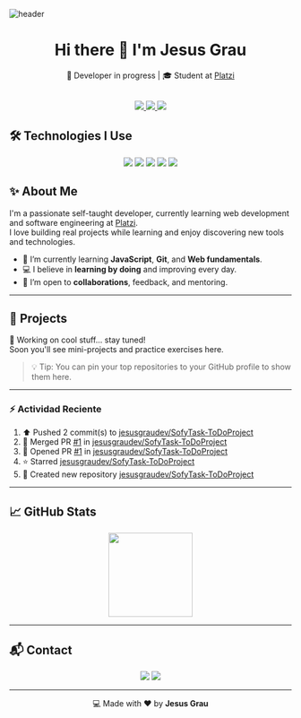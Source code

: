 ![header](https://capsule-render.vercel.app/api?type=waving&height=225&color=f16514&text=Frontend%20Developer&section=header&reversal=true&textBg=false&fontAlign=50&fontAlignY=42&fontColor=ffffff)

<!-- Presentación -->
<h1 align="center"><strong>Hi there 👋 I'm Jesus Grau</strong><br></h1>

<p align="center">🚀 Developer in progress | 🎓 Student at <a href="https://platzi.com">Platzi</a><br><br></p>

  <!-- Redes sociales -->
<p align="center">
  <a href="https://www.linkedin.com/in/jesus-grau-ortiz-74b3b11a6/" target="_blank">
    <img src="https://img.shields.io/badge/LinkedIn-0A66C2?style=for-the-badge&logo=linkedin&logoColor=white" />
  </a>
  <a href="https://www.instagram.com/jesusgrauor/" target="_blank">
    <img src="https://img.shields.io/badge/Instagram-E4405F?style=for-the-badge&logo=instagram&logoColor=white" />
  </a>
  <a href="#" target="_blank">
    <img src="https://img.shields.io/badge/X-000000?style=for-the-badge&logo=twitter&logoColor=white" />
  </a>
</p>


## 🛠️ Technologies I Use

<p align="center">
  <img src="https://img.shields.io/badge/HTML5-E34F26?style=for-the-badge&logo=html5&logoColor=white" />
  <img src="https://img.shields.io/badge/CSS3-1572B6?style=for-the-badge&logo=css3&logoColor=white" />
  <img src="https://img.shields.io/badge/JavaScript-F7DF1E?style=for-the-badge&logo=javascript&logoColor=black" />
  <img src="https://img.shields.io/badge/Git-F05032?style=for-the-badge&logo=git&logoColor=white" />
  <img src="https://img.shields.io/badge/Platzi-98CA3F?style=for-the-badge&logo=platzi&logoColor=white" />
</p>

## ✨ About Me

I'm a passionate self-taught developer, currently learning web development and software engineering at [Platzi](https://platzi.com).  
I love building real projects while learning and enjoy discovering new tools and technologies.

- 🌱 I’m currently learning **JavaScript**, **Git**, and **Web fundamentals**.  
- 💻 I believe in **learning by doing** and improving every day.  
- 🤝 I’m open to **collaborations**, feedback, and mentoring.  

---

## 📂 Projects

🚧 Working on cool stuff... stay tuned!  
Soon you'll see mini-projects and practice exercises here.  

> 💡 Tip: You can pin your top repositories to your GitHub profile to show them here.

---

### :zap: Actividad Reciente
<!--RECENT_ACTIVITY:start-->
1. ⬆️ Pushed 2 commit(s) to [jesusgraudev/SofyTask-ToDoProject](https://github.com/jesusgraudev/SofyTask-ToDoProject)<br>
2. 🎉 Merged PR [#1](https://github.com/jesusgraudev/SofyTask-ToDoProject/pull/1) in [jesusgraudev/SofyTask-ToDoProject](https://github.com/jesusgraudev/SofyTask-ToDoProject)<br>
3. 💪 Opened PR [#1](https://github.com/jesusgraudev/SofyTask-ToDoProject/pull/1) in [jesusgraudev/SofyTask-ToDoProject](https://github.com/jesusgraudev/SofyTask-ToDoProject)<br>
4. ⭐ Starred [jesusgraudev/SofyTask-ToDoProject](https://github.com/jesusgraudev/SofyTask-ToDoProject)<br>
5. 📔 Created new repository [jesusgraudev/SofyTask-ToDoProject](https://github.com/jesusgraudev/SofyTask-ToDoProject)<br>
<!--RECENT_ACTIVITY:end-->

<!--END_SECTION:activity-->

---

## 📈 GitHub Stats

<p align="center">
  <img src="https://github-readme-stats.vercel.app/api?username=jesusgraudev&show_icons=true&theme=orange&hide=prs&count_private=true" height="150" />
  <!-- <img src="https://github-readme-stats.vercel.app/api/top-langs/?username=jesusgraudev&layout=compact&theme=orange" height="150" /> -->
</p>

---

## 📬 Contact

<p align="center">
  <a href="mailto:jesusgrauortizz@gmail.com"><img src="https://img.shields.io/badge/Email-D14836?style=for-the-badge&logo=gmail&logoColor=white" /></a>
  <a href="https://www.linkedin.com/in/jesus-grau-ortiz-74b3b11a6/"><img src="https://img.shields.io/badge/LinkedIn-0077B5?style=for-the-badge&logo=linkedin&logoColor=white" /></a>
</p>

---

<p align="center">
  💻 Made with ❤️ by <strong>Jesus Grau</strong>
</p>
